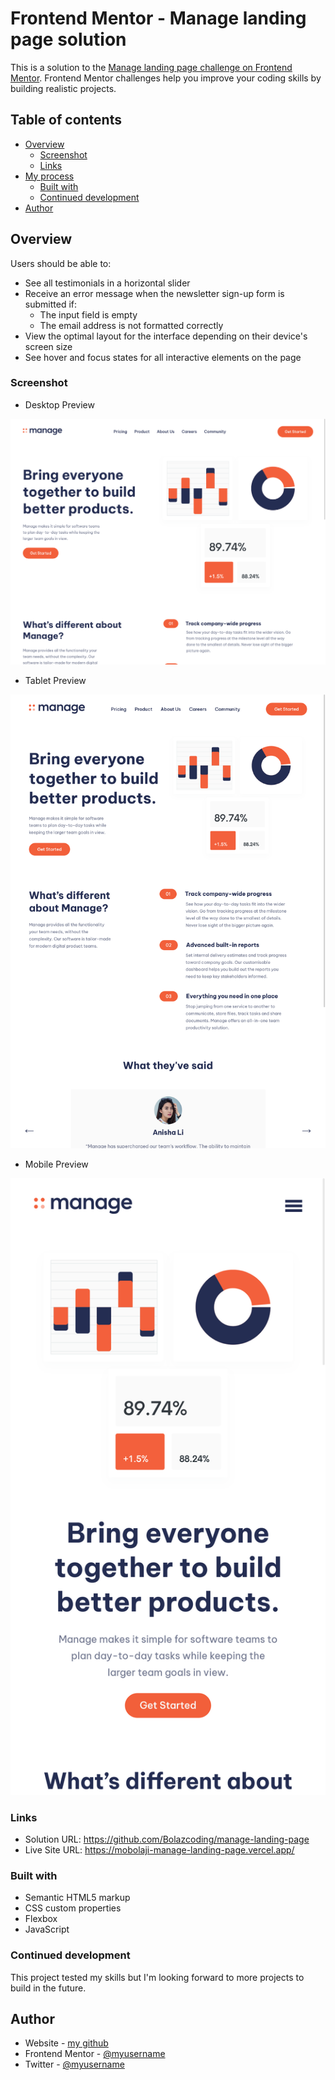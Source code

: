 # Frontend Mentor - Manage landing page solution

This is a solution to the [Manage landing page challenge on Frontend Mentor](https://www.frontendmentor.io/challenges/manage-landing-page-SLXqC6P5). Frontend Mentor challenges help you improve your coding skills by building realistic projects.

## Table of contents

- [Overview](#overview)
  - [Screenshot](#screenshot)
  - [Links](#links)
- [My process](#my-process)
  - [Built with](#built-with)
  - [Continued development](#continued-development)
- [Author](#author)

## Overview

Users should be able to:

- See all testimonials in a horizontal slider
- Receive an error message when the newsletter sign-up form is submitted if:
  - The input field is empty
  - The email address is not formatted correctly
- View the optimal layout for the interface depending on their device's screen size
- See hover and focus states for all interactive elements on the page

### Screenshot

- Desktop Preview

![](./images/Desktop%20preview.png)

- Tablet Preview

![](./images/Tablet%20Preview.png)

- Mobile Preview

![](./images/Mobile%20preview.png)

### Links

- Solution URL: https://github.com/Bolazcoding/manage-landing-page
- Live Site URL: https://mobolaji-manage-landing-page.vercel.app/

### Built with

- Semantic HTML5 markup
- CSS custom properties
- Flexbox
- JavaScript

### Continued development

This project tested my skills but I'm looking forward to more projects to build in the future.

## Author

- Website - [my github](https://github.com/Bolazcoding)
- Frontend Mentor - [@myusername](https://www.frontendmentor.io/profile/Bolazcoding)
- Twitter - [@myusername](https://x.com/_joseDev_)
